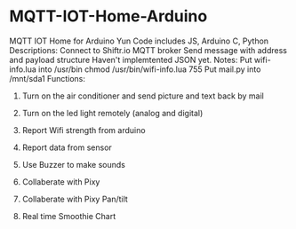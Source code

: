 # MQTT-IOT-Home-Arduino
MQTT IOT Home for Arduino Yun
Code includes JS, Arduino C, Python
Descriptions:
Connect to Shiftr.io MQTT broker
Send message with address and payload structure
Haven't implemtented JSON yet.
Notes:
Put wifi-info.lua into /usr/bin
chmod /usr/bin/wifi-info.lua 755
Put mail.py into /mnt/sda1
Functions:
1. Turn on the air conditioner and send picture and text back by mail

2. Turn on the led light remotely (analog and digital)

3. Report Wifi strength from arduino

4. Report data from sensor

5. Use Buzzer to make sounds

6. Collaberate with Pixy

7. Collaberate with Pixy Pan/tilt

8. Real time Smoothie Chart
